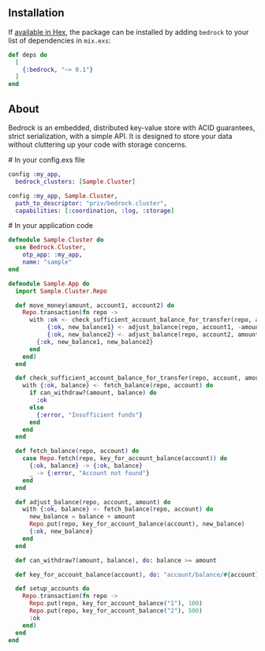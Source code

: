 ## Installation

If [available in Hex](https://hex.pm/docs/publish), the package can be installed
by adding `bedrock` to your list of dependencies in `mix.exs`:

```elixir
def deps do
  [
    {:bedrock, "~> 0.1"}
  ]
end
```

## About

Bedrock is an embedded, distributed key-value store with ACID guarantees, strict
serialization, with a simple API. It is designed to store your data without
cluttering up your code with storage concerns.

\# In your config.exs file

```elixir
config :my_app,
  bedrock_clusters: [Sample.Cluster]

config :my_app, Sample.Cluster,
  path_to_descriptor: "priv/bedrock.cluster",
  capabilities: [:coordination, :log, :storage]
```

\# In your application code

```elixir
defmodule Sample.Cluster do
  use Bedrock.Cluster,
    otp_app: :my_app,
    name: "sample"
end

defmodule Sample.App do
  import Sample.Cluster.Repo

  def move_money(amount, account1, account2) do
    Repo.transaction(fn repo ->
      with :ok <- check_sufficient_account_balance_for_transfer(repo, account1, amount),
           {:ok, new_balance1} <- adjust_balance(repo, account1, -amount),
           {:ok, new_balance2} <- adjust_balance(repo, account2, amount) do
        {:ok, new_balance1, new_balance2}
      end
    end)
  end

  def check_sufficient_account_balance_for_transfer(repo, account, amount) do
    with {:ok, balance} <- fetch_balance(repo, account) do
      if can_withdraw?(amount, balance) do
        :ok
      else
        {:error, "Insufficient funds"}
      end
    end
  end

  def fetch_balance(repo, account) do
    case Repo.fetch(repo, key_for_account_balance(account)) do
      {:ok, balance} -> {:ok, balance}
      _ -> {:error, "Account not found"}
    end
  end

  def adjust_balance(repo, account, amount) do
    with {:ok, balance} <- fetch_balance(repo, account) do
      new_balance = balance + amount
      Repo.put(repo, key_for_account_balance(account), new_balance)
      {:ok, new_balance}
    end
  end

  def can_withdraw?(amount, balance), do: balance >= amount

  def key_for_account_balance(account), do: "account/balance/#{account}"

  def setup_accounts do
    Repo.transaction(fn repo ->
      Repo.put(repo, key_for_account_balance("1"), 100)
      Repo.put(repo, key_for_account_balance("2"), 500)
      :ok
    end)
  end
end
```

